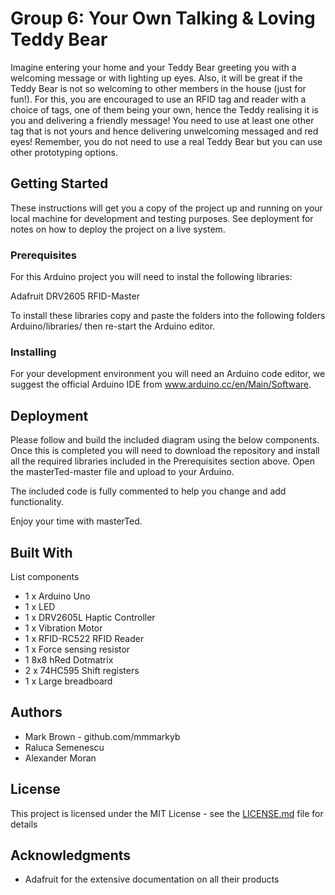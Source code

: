 # Group 6: Your Own Talking &amp; Loving Teddy Bear

Imagine entering your home and your Teddy Bear greeting you with a welcoming message or with lighting up eyes. Also,
it will be great if the Teddy Bear is not so welcoming to other members in the house (just for fun!). For this, you are
encouraged to use an RFID tag and reader with a choice of tags, one of them being your own, hence the Teddy realising
it is you and delivering a friendly message! You need to use at least one other tag that is not yours and hence delivering
unwelcoming messaged and red eyes! Remember, you do not need to use a real Teddy Bear but you can use other prototyping
options.

## Getting Started

These instructions will get you a copy of the project up and running on your local machine for development and testing purposes. See deployment for notes on how to deploy the project on a live system.

### Prerequisites

For this Arduino project you will need to instal the following libraries:

Adafruit DRV2605
RFID-Master

To install these libraries copy and paste the folders into the following folders Arduino/libraries/
then re-start the Arduino editor.



### Installing

For your development environment you will need an Arduino code editor, we suggest the official Arduino IDE from www.arduino.cc/en/Main/Software.

## Deployment

Please follow and build the included diagram using the below components. Once this is completed you will need to download the repository and install all the required libraries included in the Prerequisites section above. Open the masterTed-master file and upload to your Arduino.

The included code is fully commented to help you change and add functionality.


Enjoy your time with masterTed.

## Built With

List components

* 1 x Arduino Uno
* 1 x LED
* 1 x DRV2605L Haptic Controller
* 1 x Vibration Motor
* 1 x RFID-RC522 RFID Reader
* 1 x Force sensing resistor
* 1 8x8 hRed Dotmatrix
* 2 x 74HC595 Shift registers
* 1 x Large breadboard

## Authors

* Mark Brown - github.com/mmmarkyb
* Raluca Semenescu
* Alexander Moran

## License

This project is licensed under the MIT License - see the [LICENSE.md](LICENSE.md) file for details

## Acknowledgments

* Adafruit for the extensive documentation on all their products
